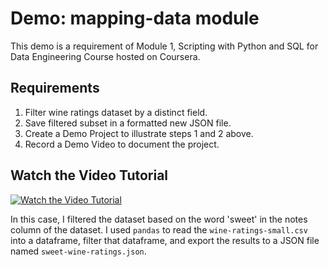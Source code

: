 # Demo: mapping-data module 
This demo is a requirement of Module 1, Scripting with Python and SQL for Data Engineering Course hosted on Coursera.

## Requirements
1. Filter wine ratings dataset by a distinct field.
2. Save filtered subset in a formatted new JSON file.
3. Create a Demo Project to illustrate steps 1 and 2 above.
4. Record a Demo Video to document the project.

## Watch the Video Tutorial
[![Watch the Video Tutorial](https://img.youtube.com/vi/9SD3eUAr5kY/0.jpg)](https://youtu.be/9SD3eUAr5kY)

In this case, I filtered the dataset based on the word 'sweet' in the notes column of the dataset. I used `pandas` to read the `wine-ratings-small.csv` into a dataframe, filter that dataframe, and export the results to a JSON file named `sweet-wine-ratings.json`.


